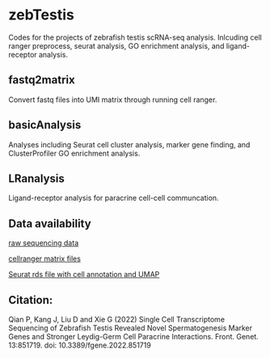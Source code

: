 # zebTestis
Codes for the projects of zebrafish testis scRNA-seq analysis. Inlcuding cell ranger preprocess, seurat analysis, GO enrichment analysis, and ligand-receptor analysis.
## fastq2matrix
Convert fastq files into UMI matrix through running cell ranger.
## basicAnalysis 
Analyses including Seurat cell cluster analysis, marker gene finding, and ClusterProfiler GO enrichment analysis.
## LRanalysis
Ligand-receptor analysis for paracrine cell-cell communcation.
## Data availability
[raw sequencing data](https://ngdc.cncb.ac.cn/gsa/browse/CRA003925)

[cellranger matrix files](https://figshare.com/articles/dataset/filtered_feature_bc_matrix_zip/19582615)

[Seurat rds file with cell annotation and UMAP](https://figshare.com/articles/dataset/Seurat_object_with_cell_type_annotation_and_UMAP_coordinates_for_zebrafish_testis_single_cell_RNA_sequencing_datasets/27922725?file=50852895)
## Citation:
Qian P, Kang J, Liu D and Xie G (2022) Single Cell Transcriptome Sequencing of Zebrafish Testis Revealed Novel Spermatogenesis Marker Genes and Stronger Leydig-Germ Cell Paracrine Interactions. Front. Genet. 13:851719. doi: 10.3389/fgene.2022.851719
